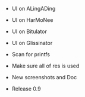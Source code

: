 - UI on ALingADing
- UI on HarMoNee
- UI on Bitulator
- UI on Glissinator

- Scan for printfs
- Make sure all of res is used
- New screenshots and Doc

- Release 0.9
